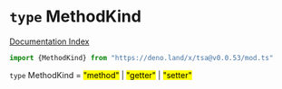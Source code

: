 # `type` MethodKind

[Documentation Index](../README.md)

```ts
import {MethodKind} from "https://deno.land/x/tsa@v0.0.53/mod.ts"
```

`type` MethodKind = <mark>"method"</mark> | <mark>"getter"</mark> | <mark>"setter"</mark>